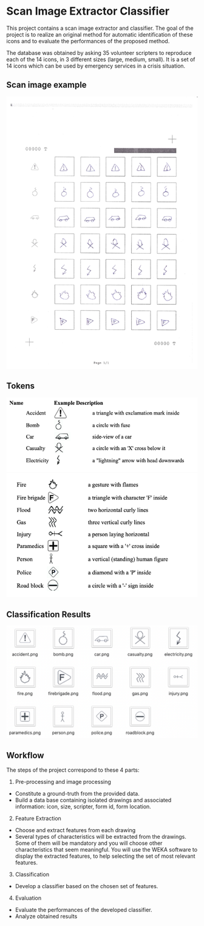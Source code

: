 # Scan Image Extractor Classifier

This project contains a scan image extractor and classifier. The goal of the project is to realize an original method for automatic identification of these icons and to evaluate the performances of the proposed method. 

The database was obtained by asking 35 volunteer scripters to reproduce each of the 14 icons, in 3 different sizes (large, medium, small). It is a set of 14 icons which can be used by emergency services in a crisis situation.

## Scan image example
![Picture1](https://github.com/SeanZheng21/Scan-Image-Classifier/blob/master/screenshots/Picture1.png)

## Tokens
![Icons1](https://github.com/SeanZheng21/Scan-Image-Classifier/blob/master/screenshots/icons1.png)
![Icons2](https://github.com/SeanZheng21/Scan-Image-Classifier/blob/master/screenshots/icons2.png)

## Classification Results
![Results](https://github.com/SeanZheng21/Scan-Image-Classifier/blob/master/screenshots/results.png)

## Workflow
The steps of the project correspond to these 4 parts:
1. Pre-processing and image processing

* Constitute a ground-truth from the provided data.
* Build a data base containing isolated drawings and associated information: icon, size, scripter, form id, form location.

2. Feature Extraction

* Choose and extract features from each drawing
* Several types of characteristics will be extracted from the drawings. Some of them will be mandatory and you will choose other characteristics that seem meaningful. You will use the WEKA software to display the extracted features, to help selecting the set of most relevant features.

3. Classification

* Develop a classifier based on the chosen set of features.

4. Evaluation

* Evaluate the performances of the developed classifier.
* Analyze obtained results


